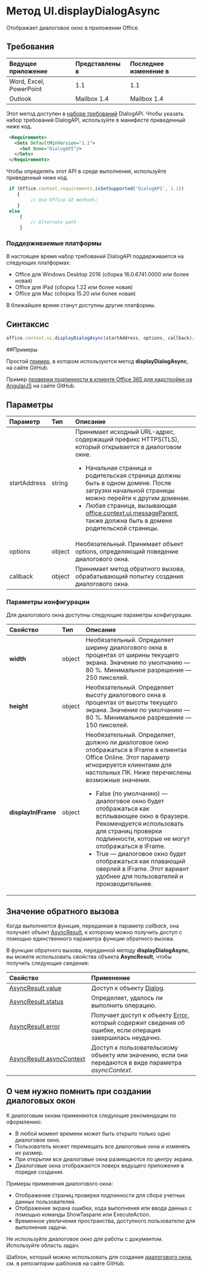 # Метод UI.displayDialogAsync

Отображает диалоговое окно в приложении Office. 

## Требования

|Ведущее приложение|Представлены в|Последнее изменение в |
|:---------------|:--------|:----------|
|Word, Excel, PowerPoint|1.1|1.1|
|Outlook|Mailbox 1.4|Mailbox 1.4|

Этот метод доступен в [наборе требований](../../docs/overview/specify-office-hosts-and-api-requirements.md) DialogAPI. Чтобы указать набор требований DialogAPI, используйте в манифесте приведенный ниже код.

```xml
 <Requirements> 
   <Sets DefaultMinVersion="1.1"> 
     <Set Name="DialogAPI"/> 
   </Sets> 
 </Requirements> 

```

Чтобы определять этот API в среде выполнения, используйте приведенный ниже код.

```js
 if (Office.context.requirements.isSetSupported('DialogAPI', 1.1)) 
    {  
         // Use Office UI methods; 
    } 
 else 
     { 
         // Alternate path 
     } 
```



### Поддерживаемые платформы
В настоящее время набор требований DialogAPI поддерживается на следующих платформах:

  - Office для Windows Desktop 2016 (сборка 16.0.6741.0000 или более новая)
  - Office для iPad (сборка 1.22 или более новая)
  - Office для Mac (сборка 15.20 или более новая) 

В ближайшее время станут доступны другие платформы. 

## Синтаксис

```js
office.context.ui.displayDialogAsync(startAddress, options, callback);
```
##Примеры

Простой [пример](https://github.com/OfficeDev/Office-Add-in-Dialog-API-Simple-Example/), в котором используются метод **displayDialogAsync**, на сайте GitHub.

Пример [проверки подлинности в клиенте Office 365 для надстройки на AngularJS](https://github.com/OfficeDev/Word-Add-in-AngularJS-Client-OAuth) на сайте GitHub.

 
## Параметры

| Параметр    | Тип   |Описание|
|:---------------|:--------|:----------|
|startAddress|string|Принимает исходный URL-адрес, содержащий префикс HTTPS(TLS), который открывается в диалоговом окне. <ul><li>Начальная страница и родительская страница должны быть в одном домене. После загрузки начальной страницы можно перейти к другим доменам.</li><li>Любая страница, вызывающая [office.context.ui.messageParent](officeui.messageparent.md), также должна быть в домене родительской страницы.</li></ul>|
|options|object|Необязательный. Принимает объект options, определяющий поведение диалогового окна.|
|callback|object|Принимает метод обратного вызова, обрабатывающий попытку создания диалогового окна.|
    
### Параметры конфигурации
Для диалогового окна доступны следующие параметры конфигурации.


| Свойство     | Тип   |Описание|
|:---------------|:--------|:----------|
|**width**|object|Необязательный. Определяет ширину диалогового окна в процентах от ширины текущего экрана. Значение по умолчанию — 80 %. Минимальное разрешение — 250 пикселей.|
|**height**|object|Необязательный. Определяет высоту диалогового окна в процентах от высоты текущего экрана. Значение по умолчанию — 80 %. Минимальное разрешение — 150 пикселей.|
|**displayInIFrame**|object|Необязательный. Определяет, должно ли диалоговое окно отображаться в IFrame в клиентах Office Online. Этот параметр игнорируется клиентами для настольных ПК. Ниже перечислены возможные значения.<ul><li>False (по умолчанию) — диалоговое окно будет отображаться как всплывающее окно в браузере. Рекомендуется использовать для страниц проверки подлинности, которые не могут отображаться в IFrame. </li><li>True — диалоговое окно будет отображаться как плавающий оверлей в IFrame. Этот вариант удобнее для пользователей и производительнее.</li>|


## Значение обратного вызова
Когда выполняется функция, переданная в параметр _callback_, она получает объект [AsyncResult](../../reference/shared/asyncresult.md), к которому можно получить доступ с помощью единственного параметра функции обратного вызова.

В функции обратного вызова, переданной методу **displayDialogAsync**, вы можете использовать свойства объекта **AsyncResult**, чтобы получить следующие сведения:



|**Свойство**|**Применение**|
|:-----|:-----|
|[AsyncResult.value](../../reference/shared/asyncresult.value.md)|Доступ к объекту [Dialog](../../reference/shared/officeui.dialog.md).|
|[AsyncResult.status](../../reference/shared/asyncresult.status.md)|Определяет, удалось ли выполнить операцию.|
|[AsyncResult.error](../../reference/shared/asyncresult.error.md)|Получает доступ к объекту [Error](../../reference/shared/error.md), который содержит сведения об ошибке, если операция завершилась неудачно.|
|[AsyncResult.asyncContext](../../reference/shared/asyncresult.asynccontext.md)|Доступ к пользовательскому объекту или значению, если они передаются в виде параметра _asyncContext_.|


## О чем нужно помнить при создании диалоговых окон
К диалоговым окнам применяются следующие рекомендации по оформлению:

- В любой момент времени может быть открыто только одно диалоговое окно.
- Пользователь может перемещать все диалоговые окна и изменять их размер.
- При открытии все диалоговые окна размещаются по центру экрана.
- Диалоговые окна отображаются поверх ведущего приложения в порядке создания.

Примеры применения диалогового окна:

- Отображение страниц проверки подлинности для сбора учетных данных пользователей.
- Отображение экрана ошибки, хода выполнения или ввода данных с помощью команды ShowTaspane или ExecuteAction.
- Временное увеличение пространства, доступного пользователю для выполнения задачи.

Не используйте диалоговое окно для работы с документом. Используйте область задач. 

Шаблон, который можно использовать для создания [диалогового окна](https://github.com/OfficeDev/Office-Add-in-UX-Design-Patterns/blob/master/Patterns/Client_Dialog.md), см. в репозитории шаблонов на сайте GitHub.
